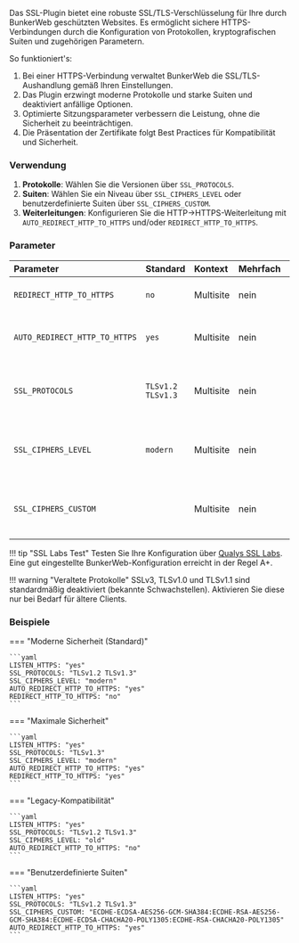 Das SSL-Plugin bietet eine robuste SSL/TLS-Verschlüsselung für Ihre durch BunkerWeb geschützten Websites. Es ermöglicht sichere HTTPS-Verbindungen durch die Konfiguration von Protokollen, kryptografischen Suiten und zugehörigen Parametern.

So funktioniert's:

1.  Bei einer HTTPS-Verbindung verwaltet BunkerWeb die SSL/TLS-Aushandlung gemäß Ihren Einstellungen.
2.  Das Plugin erzwingt moderne Protokolle und starke Suiten und deaktiviert anfällige Optionen.
3.  Optimierte Sitzungsparameter verbessern die Leistung, ohne die Sicherheit zu beeinträchtigen.
4.  Die Präsentation der Zertifikate folgt Best Practices für Kompatibilität und Sicherheit.

### Verwendung

1.  **Protokolle**: Wählen Sie die Versionen über `SSL_PROTOCOLS`.
2.  **Suiten**: Wählen Sie ein Niveau über `SSL_CIPHERS_LEVEL` oder benutzerdefinierte Suiten über `SSL_CIPHERS_CUSTOM`.
3.  **Weiterleitungen**: Konfigurieren Sie die HTTP→HTTPS-Weiterleitung mit `AUTO_REDIRECT_HTTP_TO_HTTPS` und/oder `REDIRECT_HTTP_TO_HTTPS`.

### Parameter

| Parameter                     | Standard          | Kontext   | Mehrfach | Beschreibung                                                                    |
| :---------------------------- | :---------------- | :-------- | :------- | :------------------------------------------------------------------------------ |
| `REDIRECT_HTTP_TO_HTTPS`      | `no`              | Multisite | nein     | Leitet alle HTTP-Anfragen zu HTTPS um.                                          |
| `AUTO_REDIRECT_HTTP_TO_HTTPS` | `yes`             | Multisite | nein     | Automatische Weiterleitung, wenn HTTPS erkannt wird.                            |
| `SSL_PROTOCOLS`               | `TLSv1.2 TLSv1.3` | Multisite | nein     | Unterstützte SSL/TLS-Protokolle (durch Leerzeichen getrennt).                   |
| `SSL_CIPHERS_LEVEL`           | `modern`          | Multisite | nein     | Sicherheitsniveau der Suiten (`modern`, `intermediate`, `old`).                 |
| `SSL_CIPHERS_CUSTOM`          |                   | Multisite | nein     | Benutzerdefinierte Suiten (durch `:` getrennte Liste), die das Niveau ersetzen. |

!!! tip "SSL Labs Test"
    Testen Sie Ihre Konfiguration über [Qualys SSL Labs](https://www.ssllabs.com/ssltest/). Eine gut eingestellte BunkerWeb-Konfiguration erreicht in der Regel A+.

!!! warning "Veraltete Protokolle"
    SSLv3, TLSv1.0 und TLSv1.1 sind standardmäßig deaktiviert (bekannte Schwachstellen). Aktivieren Sie diese nur bei Bedarf für ältere Clients.

### Beispiele

=== "Moderne Sicherheit (Standard)"

    ```yaml
    LISTEN_HTTPS: "yes"
    SSL_PROTOCOLS: "TLSv1.2 TLSv1.3"
    SSL_CIPHERS_LEVEL: "modern"
    AUTO_REDIRECT_HTTP_TO_HTTPS: "yes"
    REDIRECT_HTTP_TO_HTTPS: "no"
    ```

=== "Maximale Sicherheit"

    ```yaml
    LISTEN_HTTPS: "yes"
    SSL_PROTOCOLS: "TLSv1.3"
    SSL_CIPHERS_LEVEL: "modern"
    AUTO_REDIRECT_HTTP_TO_HTTPS: "yes"
    REDIRECT_HTTP_TO_HTTPS: "yes"
    ```

=== "Legacy-Kompatibilität"

    ```yaml
    LISTEN_HTTPS: "yes"
    SSL_PROTOCOLS: "TLSv1.2 TLSv1.3"
    SSL_CIPHERS_LEVEL: "old"
    AUTO_REDIRECT_HTTP_TO_HTTPS: "no"
    ```

=== "Benutzerdefinierte Suiten"

    ```yaml
    LISTEN_HTTPS: "yes"
    SSL_PROTOCOLS: "TLSv1.2 TLSv1.3"
    SSL_CIPHERS_CUSTOM: "ECDHE-ECDSA-AES256-GCM-SHA384:ECDHE-RSA-AES256-GCM-SHA384:ECDHE-ECDSA-CHACHA20-POLY1305:ECDHE-RSA-CHACHA20-POLY1305"
    AUTO_REDIRECT_HTTP_TO_HTTPS: "yes"
    ```
